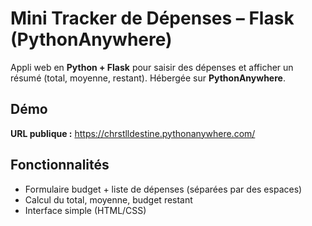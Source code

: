 #  Mini Tracker de Dépenses – Flask (PythonAnywhere)

Appli web en **Python + Flask** pour saisir des dépenses et afficher un résumé (total, moyenne, restant).
Hébergée sur **PythonAnywhere**.

## Démo
**URL publique :** https://chrstlldestine.pythonanywhere.com/

## Fonctionnalités
- Formulaire budget + liste de dépenses (séparées par des espaces)
- Calcul du total, moyenne, budget restant
- Interface simple (HTML/CSS)


